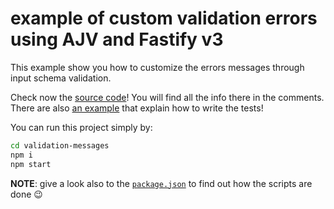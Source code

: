 # example of custom validation errors using AJV and Fastify v3

This example show you how to customize the errors messages through input schema validation.

Check now the [source code](./custom-errors-messages.js)! You will find all the info there in the comments.
There are also [an example](./custom-errors-messages.test.js) that explain how to write the tests!

You can run this project simply by:

```sh
cd validation-messages
npm i
npm start
```

**NOTE**: give a look also to the [`package.json`](./package.json) to find out how the scripts are done 😉
